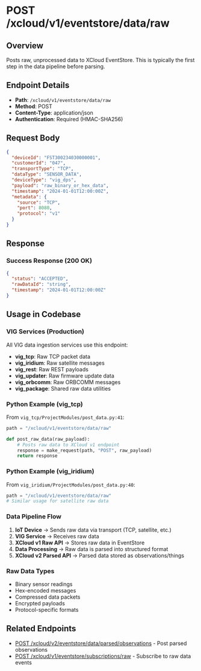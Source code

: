 # POST /xcloud/v1/eventstore/data/raw

## Overview
Posts raw, unprocessed data to XCloud EventStore. This is typically the first step in the data pipeline before parsing.

## Endpoint Details
- **Path**: `/xcloud/v1/eventstore/data/raw`
- **Method**: POST
- **Content-Type**: application/json
- **Authentication**: Required (HMAC-SHA256)

## Request Body
```json
{
  "deviceId": "FST300234030000001",
  "customerId": "047",
  "transportType": "TCP",
  "dataType": "SENSOR_DATA",
  "deviceType": "vig_dps",
  "payload": "raw_binary_or_hex_data",
  "timestamp": "2024-01-01T12:00:00Z",
  "metadata": {
    "source": "TCP",
    "port": 8080,
    "protocol": "v1"
  }
}
```

## Response
### Success Response (200 OK)
```json
{
  "status": "ACCEPTED",
  "rawDataId": "string",
  "timestamp": "2024-01-01T12:00:00Z"
}
```

## Usage in Codebase

### VIG Services (Production)
All VIG data ingestion services use this endpoint:

- **vig_tcp**: Raw TCP packet data
- **vig_iridium**: Raw satellite messages
- **vig_rest**: Raw REST payloads
- **vig_updater**: Raw firmware update data
- **vig_orbcomm**: Raw ORBCOMM messages
- **vig_package**: Shared raw data utilities

### Python Example (vig_tcp)
From `vig_tcp/ProjectModules/post_data.py:41`:
```python
path = "/xcloud/v1/eventstore/data/raw"

def post_raw_data(raw_payload):
    # Posts raw data to XCloud v1 endpoint
    response = make_request(path, "POST", raw_payload)
    return response
```

### Python Example (vig_iridium)
From `vig_iridium/ProjectModules/post_data.py:40`:
```python
path = "/xcloud/v1/eventstore/data/raw"
# Similar usage for satellite raw data
```

### Data Pipeline Flow
1. **IoT Device** → Sends raw data via transport (TCP, satellite, etc.)
2. **VIG Service** → Receives raw data
3. **XCloud v1 Raw API** → Stores raw data in EventStore
4. **Data Processing** → Raw data is parsed into structured format
5. **XCloud v2 Parsed API** → Parsed data stored as observations/things

### Raw Data Types
- Binary sensor readings
- Hex-encoded messages
- Compressed data packets
- Encrypted payloads
- Protocol-specific formats

## Related Endpoints
- [POST /xcloud/v2/eventstore/data/parsed/observations](v2-eventstore-data-parsed-observations-post.md) - Post parsed observations
- [POST /xcloud/v1/eventstore/subscriptions/raw](v1-eventstore-subscriptions-raw-post.md) - Subscribe to raw data events